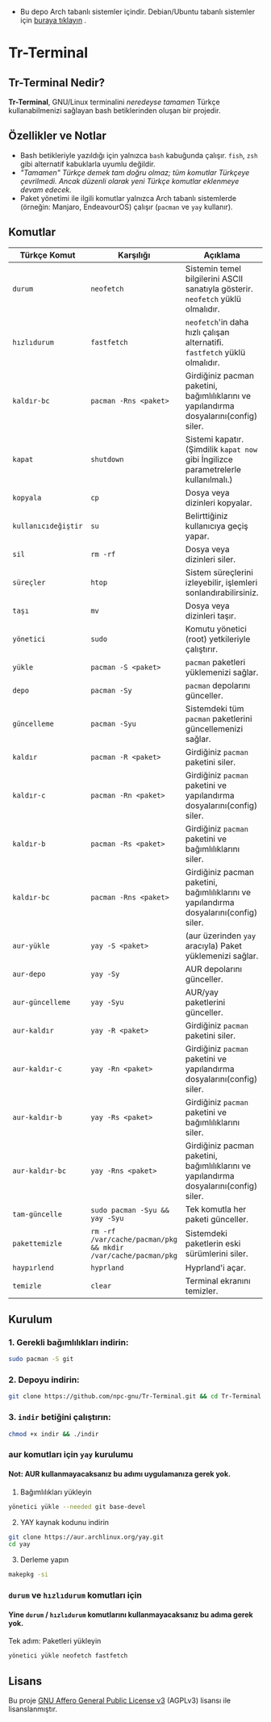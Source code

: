 - Bu depo Arch tabanlı sistemler içindir. Debian/Ubuntu tabanlı sistemler için [buraya tıklayın](https://github.com/npc-gnu/Tr-Terminal-deb) .

# Tr-Terminal

## Tr-Terminal Nedir?

**Tr-Terminal**, GNU/Linux terminalini *neredeyse tamamen* Türkçe kullanabilmenizi sağlayan bash betiklerinden oluşan bir projedir.

## Özellikler ve Notlar

- Bash betikleriyle yazıldığı için yalnızca `bash` kabuğunda çalışır. `fish`, `zsh` gibi alternatif kabuklarla uyumlu değildir.  
- *"Tamamen" Türkçe demek tam doğru olmaz; tüm komutlar Türkçeye çevrilmedi. Ancak düzenli olarak yeni Türkçe komutlar eklenmeye devam edecek.*
- Paket yönetimi ile ilgili komutlar yalnızca Arch tabanlı sistemlerde (örneğin: Manjaro, EndeavourOS) çalışır (`pacman` ve `yay` kullanır).

## Komutlar

| Türkçe Komut           | Karşılığı                     | Açıklama |
|------------------------|-------------------------------|----------|
| `durum`                | `neofetch`                    | Sistemin temel bilgilerini ASCII sanatıyla gösterir. `neofetch` yüklü olmalıdır.         |
| `hızlıdurum`           | `fastfetch`                   | `neofetch`'in daha hızlı çalışan alternatifi. `fastfetch` yüklü olmalıdır.               |
| `kaldır-bc`            | `pacman -Rns <paket>`         | Girdiğiniz pacman paketini, bağımlılıklarını ve yapılandırma dosyalarını(config) siler.  |
| `kapat`                | `shutdown`                    | Sistemi kapatır. (Şimdilik `kapat now` gibi İngilizce parametrelerle kullanılmalı.)      |
| `kopyala`              | `cp`                          | Dosya veya dizinleri kopyalar.                                                           |
| `kullanıcıdeğiştir`    | `su`                          | Belirttiğiniz kullanıcıya geçiş yapar.                                                   |
| `sil`                  | `rm -rf`                      | Dosya veya dizinleri siler.                                                              |
| `süreçler`             | `htop`                        | Sistem süreçlerini izleyebilir, işlemleri sonlandırabilirsiniz.                          |
| `taşı`                 | `mv`                          | Dosya veya dizinleri taşır.                                                              |
| `yönetici`             | `sudo`                        | Komutu yönetici (root) yetkileriyle çalıştırır.                                          |
| `yükle`                | `pacman -S <paket>`           | `pacman` paketleri yüklemenizi sağlar.                                                   |
| `depo`                 | `pacman -Sy`                  | `pacman` depolarını günceller.                                                           |
| `güncelleme`           | `pacman -Syu`                 | Sistemdeki tüm `pacman` paketlerini güncellemenizi sağlar.                               |
| `kaldır`               | `pacman -R <paket>`           | Girdiğiniz `pacman` paketini siler.                                                      |
| `kaldır-c`             | `pacman -Rn <paket>`          | Girdiğiniz `pacman` paketini ve yapılandırma dosyalarını(config) siler.                  |
| `kaldır-b`             | `pacman -Rs <paket>`          | Girdiğiniz `pacman` paketini ve bağımlılıklarını siler.                                  |
| `kaldır-bc`            | `pacman -Rns <paket>`         | Girdiğiniz pacman paketini, bağımlılıklarını ve yapılandırma dosyalarını(config) siler.  | 
| `aur-yükle`            | `yay -S <paket>`              | (aur üzerinden `yay` aracıyla) Paket yüklemenizi sağlar.                                 |
| `aur-depo`             | `yay -Sy`                     | AUR depolarını günceller.                                                                |
| `aur-güncelleme`       | `yay -Syu`                    | AUR/yay paketlerini günceller.                                                           |
| `aur-kaldır`           | `yay -R <paket>`              | Girdiğiniz `pacman` paketini siler.                                                      |
| `aur-kaldır-c`         | `yay -Rn <paket>`             | Girdiğiniz `pacman` paketini ve yapılandırma dosyalarını(config) siler.                  |
| `aur-kaldır-b`         | `yay -Rs <paket>`             | Girdiğiniz `pacman` paketini ve bağımlılıklarını siler.                                  |
| `aur-kaldır-bc`        | `yay -Rns <paket>`            | Girdiğiniz pacman paketini, bağımlılıklarını ve yapılandırma dosyalarını(config) siler.  |
| `tam-güncelle`         | `sudo pacman -Syu && yay -Syu`| Tek komutla her paketi günceller.                                                        |
| `pakettemizle`         | `rm -rf /var/cache/pacman/pkg && mkdir /var/cache/pacman/pkg` | Sistemdeki paketlerin eski sürümlerini siler.            |
| `haypırlend`           | `hyprland`                    | Hyprland'i açar.                                                                         |
| `temizle`              | `clear`                       | Terminal ekranını temizler.                                                              |

## Kurulum
### 1. Gerekli bağımlılıkları indirin:

```bash
sudo pacman -S git
```

### 2. Depoyu indirin:

```bash
git clone https://github.com/npc-gnu/Tr-Terminal.git && cd Tr-Terminal
```

### 3. `indir` betiğini çalıştırın:

```bash
chmod +x indir && ./indir
```
### aur komutları için `yay` kurulumu
#### Not: AUR kullanmayacaksanız bu adımı uygulamanıza gerek yok.
1. Bağımlılıkları yükleyin

```bash
yönetici yükle --needed git base-devel
```

2. YAY kaynak kodunu indirin

```bash
git clone https://aur.archlinux.org/yay.git
cd yay
```

3. Derleme yapın

```bash
makepkg -si
``` 

### `durum` ve `hızlıdurum` komutları için
#### Yine `durum` / `hızlıdurum` komutlarını kullanmayacaksanız bu adıma gerek yok.
Tek adım: Paketleri yükleyin
```bash
yönetici yükle neofetch fastfetch
```

## Lisans

Bu proje [GNU Affero General Public License v3](https://www.gnu.org/licenses/agpl-3.0.html) (AGPLv3) lisansı ile lisanslanmıştır.
